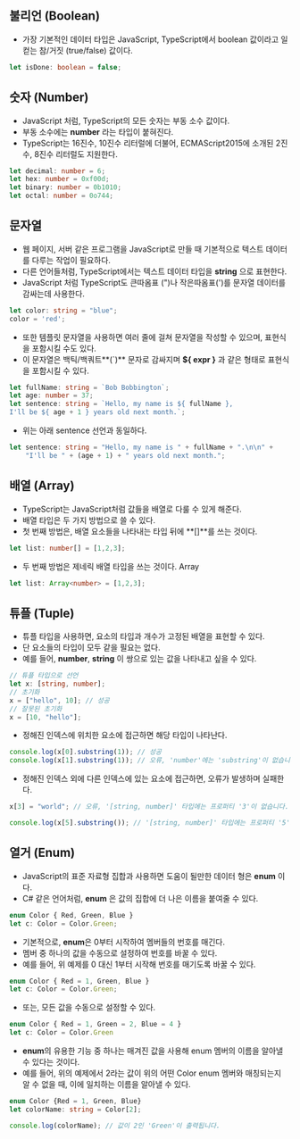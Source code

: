 ## 불리언 (Boolean)
- 가장 기본적인 데이터 타입은 JavaScript, TypeScript에서 boolean 값이라고 일컫는 참/거짓 (true/false) 값이다.

```ts
let isDone: boolean = false;
```

## 숫자 (Number)
- JavaScript 처럼, TypeScript의 모든 숫자는 부동 소수 값이다.
- 부동 소수에는 **number** 라는 타입이 붙혀진다.
- TypeScript는 16진수, 10진수 리터럴에 더불어, ECMAScript2015에 소개된 2진수, 8진수 리터럴도 지원한다.

```ts
let decimal: number = 6;
let hex: number = 0xf00d;
let binary: number = 0b1010;
let octal: number = 0o744;
```

## 문자열
- 웹 페이지, 서버 같은 프로그램을 JavaScript로 만들 때 기본적으로 텍스트 데이터를 다루는 작업이 필요하다.
- 다른 언어들처럼, TypeScript에서는 텍스트 데이터 타입을 **string** 으로 표현한다.
- JavaScript 처럼 TypeScript도 큰따옴표 (")나 작은따옴표(')를 문자열 데이터를 감싸는데 사용한다.

```ts
let color: string = "blue";
color = 'red';
```

- 또한 템플릿 문자열을 사용하면 여러 줄에 걸쳐 문자열을 작성할 수 있으며, 표현식을 포함시킬 수도 있다.
- 이 문자열은 백틱/백쿼트**(`)** 문자로 감싸지며 **${ expr }** 과 같은 형태로 표현식을 포함시킬 수 있다.

```ts
let fullName: string = `Bob Bobbington`;
let age: number = 37;
let sentence: string = `Hello, my name is ${ fullName },
I'll be ${ age + 1 } years old next month.`;
```
- 위는 아래 sentence 선언과 동일하다.

```ts
let sentence: string = "Hello, my name is " + fullName + ".\n\n" +
    "I'll be " + (age + 1) + " years old next month.";
```

## 배열 (Array)
- TypeScript는 JavaScript처럼 값들을 배열로 다룰 수 있게 해준다.
- 배열 타입은 두 가지 방법으로 쓸 수 있다.
- 첫 번째 방법은, 배열 요소들을 나타내는 타입 뒤에 **[]**를 쓰는 것이다.

```ts
let list: number[] = [1,2,3];
```

- 두 번째 방법은 제네릭 배열 타입을 쓰는 것이다. Array<elemType>

```ts
let list: Array<number> = [1,2,3];
```

## 튜플 (Tuple)
- 튜플 타입을 사용하면, 요소의 타입과 개수가 고정된 배열을 표현할 수 있다.
- 단 요소들의 타입이 모두 같을 필요는 없다.
- 예를 들어, **number**, **string** 이 쌍으로 있는 값을 나타내고 싶을 수 있다.

```ts
// 튜플 타입으로 선언
let x: [string, number];
// 초기화
x = ["hello", 10]; // 성공
// 잘못된 초기화
x = [10, "hello"];
```

- 정해진 인덱스에 위치한 요소에 접근하면 해당 타입이 나타난다.

```ts
console.log(x[0].substring(1)); // 성공
console.log(x[1].substring(1)); // 오류, 'number'에는 'substring'이 없습니다.
```

- 정해진 인덱스 외에 다른 인덱스에 있는 요소에 접근하면, 오류가 발생하며 실패한다.

```ts
x[3] = "world"; // 오류, '[string, number]' 타입에는 프로퍼티 '3'이 없습니다.

console.log(x[5].substring()); // '[string, number]' 타입에는 프로퍼티 '5'가 없습니다.
```
## 열거 (Enum)
- JavaScript의 표준 자료형 집합과 사용하면 도움이 될만한 데이터 형은 **enum** 이다.
- C# 같은 언어처럼, **enum** 은 값의 집합에 더 나은 이름을 붙여줄 수 있다.

```ts
enum Color { Red, Green, Blue }
let c: Color = Color.Green;
```

- 기본적으로, **enum**은 0부터 시작하여 멤버들의 번호를 매긴다.
- 멤버 중 하나의 값을 수동으로 설정하여 번호를 바꿀 수 있다.
- 예를 들어, 위 예제를 0 대신 1부터 시작해 번호를 매기도록 바꿀 수 있다.

```ts
enum Color { Red = 1, Green, Blue }
let c: Color = Color.Green;
```

- 또는, 모든 값을 수동으로 설정할 수 있다.

```ts
enum Color { Red = 1, Green = 2, Blue = 4 }
let c: Color = Color.Green
```

- **enum**의 유용한 기능 중 하나는 매겨진 값을 사용해 enum 멤버의 이름을 알아낼 수 있다는 것이다.
- 예를 들어, 위의 예제에서 2라는 값이 위의 어떤 Color enum 멤버와 매칭되는지 알 수 없을 때, 이에 일치하는 이름을 알아낼 수 있다.

```ts
enum Color {Red = 1, Green, Blue}
let colorName: string = Color[2];

console.log(colorName); // 값이 2인 'Green'이 출력됩니다.
```
